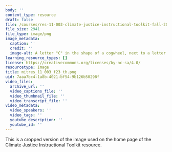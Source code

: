 ```yaml
---
body: ''
content_type: resource
draft: false
file: /courses/res-11-003-climate-justice-instructional-toolkit-fall-2023/mitres_11_003_f23_th.png
file_size: 2941
file_type: image/png
image_metadata:
  caption: ''
  credit: ''
  image-alt: A letter "C" in the shape of a cogwheel, next to a letter "J"
learning_resource_types: []
license: https://creativecommons.org/licenses/by-nc-sa/4.0/
resourcetype: Image
title: mitres_11_003_f23_th.png
uid: 7aaa7bc4-1a8b-4021-bf54-9b126b50298f
video_files:
  archive_url: ''
  video_captions_file: ''
  video_thumbnail_file: ''
  video_transcript_file: ''
video_metadata:
  video_speakers: ''
  video_tags: ''
  youtube_description: ''
  youtube_id: ''
---
```

This is a cropped version of the image used on the home page of the Climate Justice Instructional Toolkit resource.